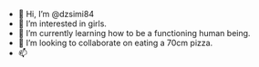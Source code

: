 - 👋 Hi, I’m @dzsimi84
- 👀 I’m interested in girls.
- 🌱 I’m currently learning how to be a functioning human being.
- 💞️ I’m looking to collaborate on eating a 70cm pizza.
- 📫 

<!---
dzsimi84/dzsimi84 is a ✨ special ✨ repository because its `README.md` (this file) appears on your GitHub profile.
You can click the Preview link to take a look at your changes.
--->
